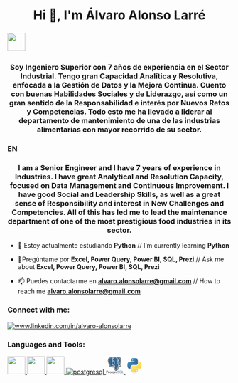 <h1 align="center">Hi 👋, I'm Álvaro Alonso Larré</h1>
<h3 align="left"> <img src="https://media.istockphoto.com/id/990992334/es/vector/espa%C3%B1a-redondo-bandera-vector-icono-plana.jpg?s=612x612&w=0&k=20&c=MYoLw0YXD1GJYfURJZdJ9lagVhjRy2BrwAABaNA4kRI=" width="40" height="40"/>
<h3 align="center">Soy Ingeniero Superior con 7 años de experiencia en el Sector Industrial. Tengo gran Capacidad Analítica y Resolutiva, enfocada a la Gestión de Datos y la Mejora Continua. Cuento con buenas Habilidades Sociales y de Liderazgo, así como un gran sentido de la Responsabilidad e interés por Nuevos Retos y Competencias. Todo esto me ha llevado a liderar al departamento de mantenimiento de una de las industrias alimentarias con mayor recorrido de su sector.</h3>
<h3 align="left"> EN
<h3 align="center">I am a Senior Engineer and I have 7 years of experience in Industries. I have great Analytical and Resolution Capacity, focused on Data Management and Continuous Improvement. I have good Social and Leadership Skills, as well as a great sense of Responsibility and interest in New Challenges and Competencies. All of this has led me to lead the maintenance department of one of the most prestigious food industries in its sector.</h3>
 
 
- 🌱 Estoy actualmente estudiando **Python**    //    I’m currently learning **Python**

- 💬Pregúntame por **Excel, Power Query, Power BI, SQL, Prezi**     //    Ask me about **Excel, Power Query, Power BI, SQL, Prezi**

- 📫 Puedes contactarme en **alvaro.alonsolarre@gmail.com**     //    How to reach me **alvaro.alonsolarre@gmail.com**

<h3 align="left">Connect with me:</h3>
<p align="left">
<a href="https://linkedin.com/in/www.linkedin.com/in/alvaro-alonsolarre" target="blank"><img align="center" src="https://raw.githubusercontent.com/rahuldkjain/github-profile-readme-generator/master/src/images/icons/Social/linked-in-alt.svg" alt="www.linkedin.com/in/alvaro-alonsolarre" height="30" width="40" /></a>
</p>

<h3 align="left">Languages and Tools:</h3>

<p align="left"> <a href="https://prezi.com/es/" target="_blank" rel="noreferrer"> <img src="https://upload.wikimedia.org/wikipedia/commons/thumb/b/b4/Prezi_logo_transparent_2012.svg/600px-Prezi_logo_transparent_2012.svg.png" width="40" height="40"/> </a> 
 <a href="https://www.microsoft.com/es-es/power-platform/products/power-bi" target="_blank" rel="noreferrer"> <img src="https://www.uc3m.es/sdic/media/sdic/img/mediana/original/im_power-bi-pro---icono/im_power-bi-pro---icono.png" width="40" height="40"/> </a>
 <a href="https://www.microsoft.com/es-es/microsoft-365/excel" target="_blank" rel="noreferrer"> <img src="https://i.pinimg.com/564x/b6/0c/44/b60c442e6dd69356b90b9e5bec23cc99.jpg" width="40" height="40"/> </a> 
 <a href="https://www.mysql.com" target="_blank" rel="noreferrer"> <img src="https://cdn.icon-icons.com/icons2/3053/PNG/512/mysql_workbench_macos_bigsur_icon_189924.png" alt="postgresql" width="40" height="40"/> </a> 
 <a href="https://www.postgresql.org" target="_blank" rel="noreferrer"> <img src="https://raw.githubusercontent.com/devicons/devicon/master/icons/postgresql/postgresql-original-wordmark.svg" alt="postgresql" width="40" height="40"/> </a> 
 <a href="https://www.python.org" target="_blank" rel="noreferrer"> <img src="https://raw.githubusercontent.com/devicons/devicon/master/icons/python/python-original.svg" alt="python" width="40" height="40"/> </a> </p>

